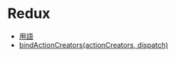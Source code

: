 # Redux

* [用語](glossary.md)
* [bindActionCreators(actionCreators, dispatch)](bindActionCreators.md)
